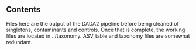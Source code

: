 ## Contents
Files here are the output of the DADA2 pipeline before being cleaned of singletons, contaminants and controls. Once that is complete, the working files are located in ../taxonomy. ASV_table and taxonomy files are somewhat redundant.
